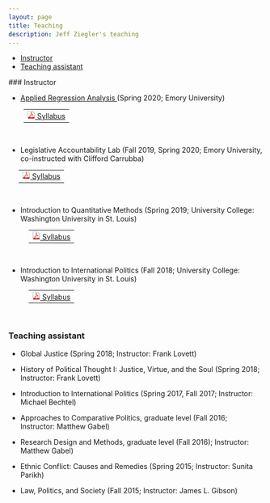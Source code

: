 ```yaml
---
layout: page
title: Teaching
description: Jeff Ziegler's teaching
---
```


<div class="navbar">
    <div class="navbar-inner">
        <ul class="nav">
            <li><a href="#instructor">Instructor</a></li>
            <li><a href="#TA">Teaching assistant</a></li>
        </ul>
    </div>
</div>
### <a name="instructor"></a>Instructor

- <a href="https://zieglerjef.github.io/pages/QTM200teachingMaterials/" target="_blank"> Applied Regression Analysis </a> (Spring 2020; Emory University)

<table style="margin-left: 30px">
  <tr><td><a href="https://www.dropbox.com/s/qg5cjagr9upswt3/SyllabusQTM200Spring2020.pdf?dl=0" target="_blank"> <img src="icons16/pdf-icon.png" alt="hi" class="inline"/> Syllabus </a></td></tr>
</table><br/>

- Legislative Accountability Lab (Fall 2019, Spring 2020; Emory University, co-instructed with Clifford Carrubba)

<table style="margin-left: 20px">
  <tr><td><a href="https://www.dropbox.com/s/rrdinmj5quu6whi/SyllabusCompLegFall2019.pdf?dl=0" target="_blank"> <img src="icons16/pdf-icon.png" alt="hi" class="inline"/> Syllabus </a></td></tr>
</table><br/>

- Introduction to Quantitative Methods (Spring 2019; University College: Washington University in St. Louis)

<table style="margin-left: 40px">
  <tr><td><a href="https://www.dropbox.com/s/5e62lkb6ctsisii/JZ_Syllabus_QPM_Spring2019.pdf?dl=0" target="_blank"> <img src="icons16/pdf-icon.png" alt="hi" class="inline"/> Syllabus </a></td></tr>
</table><br/>

- Introduction to International Politics (Fall 2018; University College: Washington University in St. Louis)

<table style="margin-left: 40px">
  <tr><td><a href="https://www.dropbox.com/s/k8ccp15fsb9wsar/Syllabus%20Intro%20IR%20Fall%202018.pdf?dl=0" target="_blank"> <img src="icons16/pdf-icon.png" alt="hi" class="inline"/> Syllabus </a></td></tr>
</table><br/>

### <a name="TA"></a>Teaching assistant

- Global Justice (Spring 2018; Instructor: Frank Lovett)

- History of Political Thought I: Justice, Virtue, and the Soul (Spring 2018; Instructor: Frank Lovett)

- Introduction to International Politics (Spring 2017, Fall 2017; Instructor: Michael Bechtel)

- Approaches to Comparative Politics, graduate level (Fall 2016; Instructor: Matthew Gabel)

- Research Design and Methods, graduate level (Fall 2016); Instructor: Matthew Gabel)

- Ethnic Conflict: Causes and Remedies (Spring 2015; Instructor: Sunita Parikh)

- Law, Politics, and Society (Fall 2015; Instructor: James L. Gibson)

